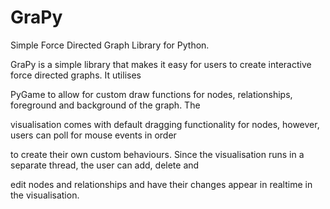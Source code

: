 GraPy
====================

Simple Force Directed Graph Library for Python.


GraPy is a simple library that makes it easy for users to create interactive force directed graphs. It utilises 

PyGame to allow for custom draw functions for nodes, relationships, foreground and background of the graph. The 

visualisation comes with default dragging functionality for nodes, however, users can poll for mouse events in order 

to create their own custom behaviours. Since the visualisation runs in a separate thread, the user can add, delete and 

edit nodes and relationships and have their changes appear in realtime in the visualisation.


